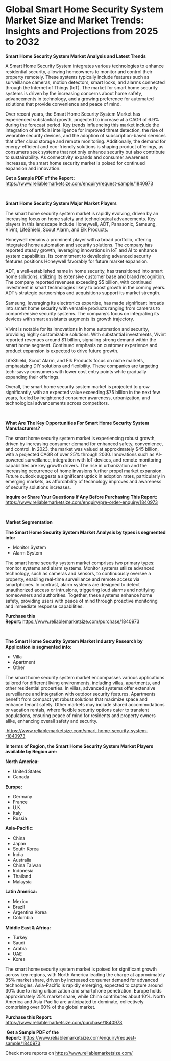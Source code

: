 <p><h1>Global Smart Home Security System Market Size and Market Trends: Insights and Projections from 2025 to 2032</h1></p><p><strong>Smart Home Security System Market Analysis and Latest Trends</strong></p>
<p><p>A Smart Home Security System integrates various technologies to enhance residential security, allowing homeowners to monitor and control their property remotely. These systems typically include features such as surveillance cameras, motion detectors, smart locks, and alarms connected through the Internet of Things (IoT). The market for smart home security systems is driven by the increasing concerns about home safety, advancements in technology, and a growing preference for automated solutions that provide convenience and peace of mind.</p><p>Over recent years, the Smart Home Security System Market has experienced substantial growth, projected to increase at a CAGR of 6.9% during the forecast period. Key trends influencing this market include the integration of artificial intelligence for improved threat detection, the rise of wearable security devices, and the adoption of subscription-based services that offer cloud storage and remote monitoring. Additionally, the demand for energy-efficient and eco-friendly solutions is shaping product offerings, as consumers seek systems that not only enhance security but also contribute to sustainability. As connectivity expands and consumer awareness increases, the smart home security market is poised for continued expansion and innovation.</p></p>
<p><strong>Get a Sample PDF of the Report:&nbsp;</strong> <a href="https://www.reliablemarketsize.com/enquiry/request-sample/1840973?utm_campaign=3198&utm_medium=2&utm_source=Github&utm_content=ia&utm_term=08042025&utm_id=smart-home-security-system">https://www.reliablemarketsize.com/enquiry/request-sample/1840973</a></p>
<p>&nbsp;</p>
<p><strong>Smart Home Security System Major Market Players</strong></p>
<p><p>The smart home security system market is rapidly evolving, driven by an increasing focus on home safety and technological advancements. Key players in this landscape include Honeywell, ADT, Panasonic, Samsung, Vivint, LifeShield, Scout Alarm, and Elk Products.</p><p>Honeywell remains a prominent player with a broad portfolio, offering integrated home automation and security solutions. The company has reported steady growth, leveraging innovations in IoT and AI to enhance system capabilities. Its commitment to developing advanced security features positions Honeywell favorably for future market expansion.</p><p>ADT, a well-established name in home security, has transitioned into smart home solutions, utilizing its extensive customer base and brand recognition. The company reported revenues exceeding $5 billion, with continued investment in smart technologies likely to boost growth in the coming years. ADT’s strategic partnerships and acquisitions support its market strength.</p><p>Samsung, leveraging its electronics expertise, has made significant inroads into smart home security with versatile products ranging from cameras to comprehensive security systems. The company’s focus on integrating its devices with smart assistants augments its growth trajectory. </p><p>Vivint is notable for its innovations in home automation and security, providing highly customizable solutions. With substantial investments, Vivint reported revenues around $1 billion, signaling strong demand within the smart home segment. Continued emphasis on customer experience and product expansion is expected to drive future growth.</p><p>LifeShield, Scout Alarm, and Elk Products focus on niche markets, emphasizing DIY solutions and flexibility. These companies are targeting tech-savvy consumers with lower cost entry points while gradually expanding their offerings.</p><p>Overall, the smart home security system market is projected to grow significantly, with an expected value exceeding $75 billion in the next few years, fueled by heightened consumer awareness, urbanization, and technological advancements across competitors.</p></p>
<p>&nbsp;</p>
<p><strong>What Are The Key Opportunities For Smart Home Security System Manufacturers?</strong></p>
<p><p>The smart home security system market is experiencing robust growth, driven by increasing consumer demand for enhanced safety, convenience, and control. In 2023, the market was valued at approximately $45 billion, with a projected CAGR of over 25% through 2030. Innovations such as AI-powered surveillance, integration with IoT devices, and remote monitoring capabilities are key growth drivers. The rise in urbanization and the increasing occurrence of home invasions further propel market expansion. Future outlook suggests a significant uptick in adoption rates, particularly in emerging markets, as affordability of technology improves and awareness of security solutions increases.</p></p>
<p><strong>Inquire or Share Your Questions If Any Before Purchasing This Report:</strong> <a href="https://www.reliablemarketsize.com/enquiry/pre-order-enquiry/1840973?utm_campaign=3198&utm_medium=2&utm_source=Github&utm_content=ia&utm_term=08042025&utm_id=smart-home-security-system">https://www.reliablemarketsize.com/enquiry/pre-order-enquiry/1840973</a></p>
<p>&nbsp;</p>
<p><strong>Market Segmentation</strong></p>
<p><strong>The Smart Home Security System Market Analysis by types is segmented into:</strong></p>
<p><ul><li>Monitor System</li><li>Alarm System</li></ul></p>
<p><p>The smart home security system market comprises two primary types: monitor systems and alarm systems. Monitor systems utilize advanced technology, such as cameras and sensors, to continuously oversee a property, enabling real-time surveillance and remote access via smartphones. In contrast, alarm systems are designed to detect unauthorized access or intrusions, triggering loud alarms and notifying homeowners and authorities. Together, these systems enhance home safety, providing users with peace of mind through proactive monitoring and immediate response capabilities.</p></p>
<p><strong>Purchase this Report:&nbsp;</strong><a href="https://www.reliablemarketsize.com/purchase/1840973?utm_campaign=3198&utm_medium=2&utm_source=Github&utm_content=ia&utm_term=08042025&utm_id=smart-home-security-system">https://www.reliablemarketsize.com/purchase/1840973</a></p>
<p>&nbsp;</p>
<p><strong>The Smart Home Security System Market Industry Research by Application is segmented into:</strong></p>
<p><ul><li>Villa</li><li>Apartment</li><li>Other</li></ul></p>
<p><p>The smart home security system market encompasses various applications tailored for different living environments, including villas, apartments, and other residential properties. In villas, advanced systems offer extensive surveillance and integration with outdoor security features. Apartments benefit from compact yet robust solutions that maximize space and enhance tenant safety. Other markets may include shared accommodations or vacation rentals, where flexible security options cater to transient populations, ensuring peace of mind for residents and property owners alike, enhancing overall safety and security.</p></p>
<p><a href="https://www.reliablemarketsize.com/smart-home-security-system-r1840973?utm_campaign=3198&utm_medium=2&utm_source=Github&utm_content=ia&utm_term=08042025&utm_id=smart-home-security-system">&nbsp;https://www.reliablemarketsize.com/smart-home-security-system-r1840973</a></p>
<p><strong>In terms of Region, the Smart Home Security System Market Players available by Region are:</strong></p>
<p>
    <p> <strong> North America: </strong>
        <ul>
            <li>United States</li>
            <li>Canada</li>
        </ul>
        </p> 
    <p> <strong> Europe: </strong>
        <ul>
            <li>Germany</li>
            <li>France</li>
            <li>U.K.</li>
            <li>Italy</li>
            <li>Russia</li>
        </ul>
        </p> 
    <p> <strong> Asia-Pacific: </strong>
        <ul>
            <li>China</li>
            <li>Japan</li>
            <li>South Korea</li>
            <li>India</li>
            <li>Australia</li>
            <li>China Taiwan</li>
            <li>Indonesia</li>
            <li>Thailand</li>
            <li>Malaysia</li>
        </ul>
        </p> 
    <p> <strong> Latin America: </strong>
        <ul>
            <li>Mexico</li>
            <li>Brazil</li>
            <li>Argentina Korea</li>
            <li>Colombia</li>
        </ul>
        </p> 
    <p> <strong> Middle East & Africa: </strong>
        <ul>
            <li>Turkey</li>
            <li>Saudi</li>
            <li>Arabia</li>
            <li>UAE</li>
            <li>Korea</li>
        </ul>
    </p>
    </p>
<p><p>The smart home security system market is poised for significant growth across key regions, with North America leading the charge at approximately 35% market share, driven by increased consumer demand for advanced technologies. Asia-Pacific is rapidly emerging, expected to capture around 30% due to rising urbanization and smartphone penetration. Europe holds approximately 25% market share, while China contributes about 10%. North America and Asia-Pacific are anticipated to dominate, collectively comprising over 60% of the global market.</p></p>
<p><strong>Purchase this Report: </strong><a href="https://www.reliablemarketsize.com/purchase/1840973?utm_campaign=3198&utm_medium=2&utm_source=Github&utm_content=ia&utm_term=08042025&utm_id=smart-home-security-system">https://www.reliablemarketsize.com/purchase/1840973</a></p>
<p>&nbsp;<strong>Get a Sample PDF of the Report:&nbsp;&nbsp;</strong><a href="https://www.reliablemarketsize.com/enquiry/request-sample/1840973?utm_campaign=3198&utm_medium=2&utm_source=Github&utm_content=ia&utm_term=08042025&utm_id=smart-home-security-system">https://www.reliablemarketsize.com/enquiry/request-sample/1840973</a></p>
<p><strong></strong></p>
<p>Check more reports on <a href="https://www.reliablemarketsize.com/?utm_campaign=3198&utm_medium=2&utm_source=Github&utm_content=ia&utm_term=08042025&utm_id=smart-home-security-system">https://www.reliablemarketsize.com/</a></p>